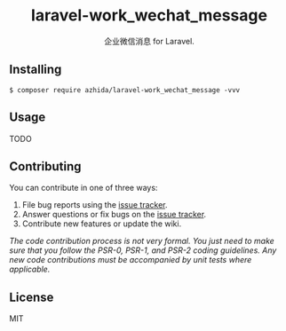 <h1 align="center"> laravel-work_wechat_message </h1>

<p align="center"> 企业微信消息 for Laravel.</p>


## Installing

```shell
$ composer require azhida/laravel-work_wechat_message -vvv
```

## Usage

TODO

## Contributing

You can contribute in one of three ways:

1. File bug reports using the [issue tracker](https://github.com/azhida/laravel-work_wechat_message/issues).
2. Answer questions or fix bugs on the [issue tracker](https://github.com/azhida/laravel-work_wechat_message/issues).
3. Contribute new features or update the wiki.

_The code contribution process is not very formal. You just need to make sure that you follow the PSR-0, PSR-1, and PSR-2 coding guidelines. Any new code contributions must be accompanied by unit tests where applicable._

## License

MIT